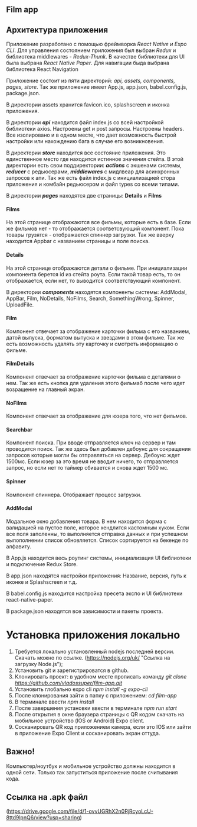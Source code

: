 ## Film app

## Архитектура приложения

Приложение разработано с помощью фреймворка *React Native и Expo CLI*. Для управления состоянием приложения был выбран *Redux* и библиотека middlewares - *Redux-Thunk*. В качестве библиотеки для UI была выбрана *React Native Paper*. Для навигации быда выбрана библиотека React Navigation

Приложение состоит из пяти директорий: *api, assets, components, pages, store*. Так же приложение имеет App.js, app.json, babel.config.js, package.json.

В директории assets хранится favicon.ico, splashscreen и иконка приложения.

В директории ***api*** находится файл index.js со всей настройкой библиотеки axios. Настроены get и post запросы. Настроены headers. Все изолировано и в одном месте, что дает возможность быстрой настройки или нахождению бага в случае его возникновения.

В директерии ***store*** находится все состояние приложения. Это единственное место где находится истинное значения стейта. В этой директории есть свои поддиректории: ***actions*** с экшенами системы, ***reducer*** с редьюсерами, ***middlewares*** с мидлвеар для асинхронных запросов к апи. Так же есть файл index.js с инициализацией стора приложения и комбайн редьюсером и файл types со всеми типами.

В директории ***pages*** находятся две страницы: **Details** и **Films**
#### Films
На этой странице отображаются все фильмы, которые есть в базе. Если же фильмов нет - то отображается соответсвующий компонент. Пока товары грузятся - отображается спиннер загрузки. Так же вверху находится Appbar с названием страницы и поле поиска.
#### Details
На этой странице отображаются детали о фильме. При инициализации компонента берется id из стейта роута. Если такой товар есть, то он отображается, если нет, то выводится соответствующий компонент. 

В директории ***components*** находятся компоненты системы: AddModal, AppBar, Film, NoDetails, NoFilms, Search, SomethingWrong, Spinner, UploadFile.
#### Film
Компонент отвечает за отображение карточки фильма с его названием, датой выпуска, форматом выпуска и звездами в этом фильме. Так же есть возможность удалять эту карточку и смотреть информацию о фильме.
#### FilmDetails
Компонент отвечает за отображение карточки фильма с деталями о нем. Так же есть кнопка для удаления этого фильмаб после чего идет возращение на главный экран.
#### NoFilms 
Компонент отвечает за отображение для юзера того, что нет фильмов.
#### Searchbar
Компонент поиска. При вводе отправляется ключ на сервер и там проводится поиск. Так же здесь был добавлен дебоунс для сокращения запросов которые могли бы отправляться на сервер. Дебоунс ждет 1500мс. Если юзер за это время не вводит ничего, то отправляется запрос, но если нет то таймер сбивается и снова ждет 1500 мс.
#### Spinner
Компонент спиннера. Отображает процесс загрузки.
#### AddModal
Модальное окно добавления товара. В нем находится форма с валидацией на пустое поле, которое хендлится кастомным хуком. Если все поля заполенны, то выполняется отправка данных и при успешном выпополнении список обновляется. Список сортируется на бекенде по алфавиту.

В App.js находится весь роутинг системы, инициализация UI библиотеки и подключение Redux Store.

В app.json находятся настройки приложения: Название, версия, путь к иконке и Splashscreen и т.д.

В babel.config.js находится настройка пресета экспо и UI библиотеки react-native-paper.

В package.json находятся все зависимости и пакеты проекта.

# Установка приложения локально
1. Требуется локально установленный nodejs последней версии. Скачать можно по ссылке. (https://nodejs.org/uk/ "Ссылка на загрузку Node.js");
2. Установить git и зарегистрироватся в github.
3. Клонировать проект: в удобном месте прописать команду *git clone https://github.com/vladossuper/film-app.git*
4. Установить глобально expo cli *npm install -g expo-cli*
5. После клонирования зайти в папку с приложением: *cd film-app*
6. В терминале ввести *npm install*
7. После завершения установки ввести в терминале *npm run start*
8. После открытия в окне браузера страницы с QR кодом скачать на мобильное устройство (IOS or Android) Expo client.
9. Сосканировать QR код приложением камера, если это IOS или зайти в приложение Expo Client и сосканировать экран оттуда.
## Важно! 
Компьютер/ноутбук и мобильное устройство должны находится в одной сети. Только так запуститься приложение после считывания кода. 

## Ссылка на .apk файл
(https://drive.google.com/file/d/1-ovvUGRhX2n0RjRcyoLcU-8ttd9lpnQ6/view?usp=sharing)

